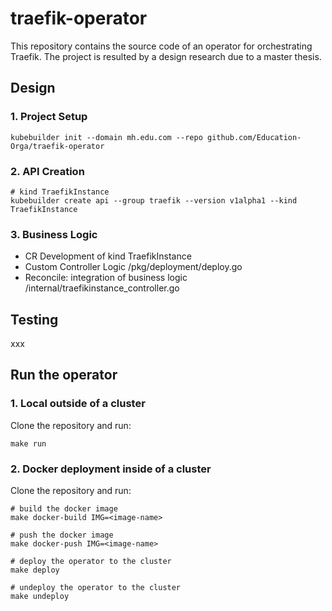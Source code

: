 # traefik-operator
This repository contains the source code of an operator for orchestrating Traefik.
The project is resulted by a design research due to a master thesis.

## Design
### 1. Project Setup
```shell
kubebuilder init --domain mh.edu.com --repo github.com/Education-Orga/traefik-operator
```

### 2. API Creation
```shell
# kind TraefikInstance
kubebuilder create api --group traefik --version v1alpha1 --kind TraefikInstance
```

### 3. Business Logic
- CR Development of kind TraefikInstance
- Custom Controller Logic /pkg/deployment/deploy.go
- Reconcile: integration of business logic /internal/traefikinstance_controller.go

## Testing
xxx

## Run the operator
### 1. Local outside of a cluster
Clone the repository and run:
```shell
make run
```
### 2. Docker deployment inside of a cluster
Clone the repository and run:
```shell
# build the docker image 
make docker-build IMG=<image-name>

# push the docker image 
make docker-push IMG=<image-name>

# deploy the operator to the cluster
make deploy

# undeploy the operator to the cluster
make undeploy
```